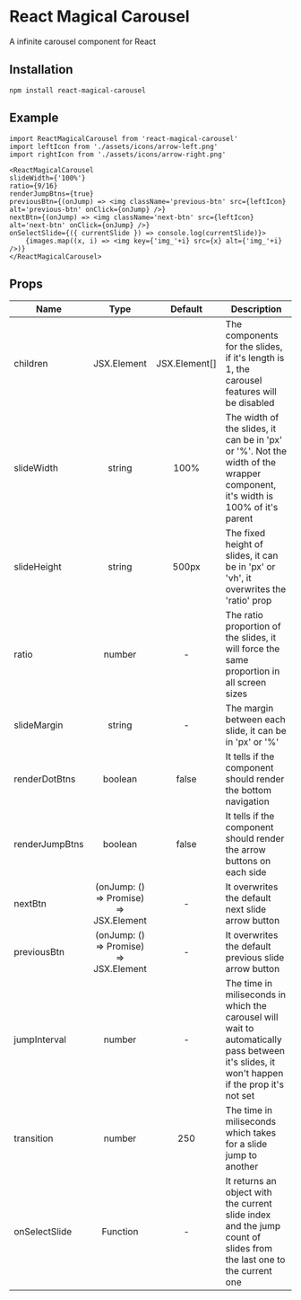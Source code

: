 # React Magical Carousel

A infinite carousel component for React

## Installation

```
npm install react-magical-carousel
```

## Example

```tsx
import ReactMagicalCarousel from 'react-magical-carousel'
import leftIcon from './assets/icons/arrow-left.png'
import rightIcon from './assets/icons/arrow-right.png'

<ReactMagicalCarousel
slideWidth={'100%'}
ratio={9/16}
renderJumpBtns={true}
previousBtn={(onJump) => <img className='previous-btn' src={leftIcon} alt='previous-btn' onClick={onJump} />}
nextBtn={(onJump) => <img className='next-btn' src={leftIcon} alt='next-btn' onClick={onJump} />}
onSelectSlide={({ currentSlide }) => console.log(currentSlide)}>
    {images.map((x, i) => <img key={'img_'+i} src={x} alt={'img_'+i} />)}
</ReactMagicalCarousel>
```

## Props

| Name         | Type      | Default | Description
| ------------- |:---------:| :-----:|-------------
| children | JSX.Element | JSX.Element[] | The components for the slides, if it's length is 1, the carousel features will be disabled
| slideWidth | string | 100% | The width of the slides, it can be in 'px' or '%'. Not the width of the wrapper component, it's width is 100% of it's parent
| slideHeight | string | 500px | The fixed height of slides, it can be in 'px' or 'vh', it overwrites the 'ratio' prop
| ratio | number | - | The ratio proportion of the slides, it will force the same proportion in all screen sizes
| slideMargin | string | - | The margin between each slide, it can be in 'px' or '%'
| renderDotBtns | boolean | false | It tells if the component should render the bottom navigation
| renderJumpBtns | boolean | false | It tells if the component should render the arrow buttons on each side
| nextBtn | (onJump: () => Promise<void>) => JSX.Element | - | It overwrites the default next slide arrow button
| previousBtn | (onJump: () => Promise<void>) => JSX.Element | - | It overwrites the default previous slide arrow button
| jumpInterval | number | - | The time in miliseconds in which the carousel will wait to  automatically pass between it's slides, it won't happen if the prop it's not set
| transition | number | 250 | The time in miliseconds which takes for a slide jump to another
| onSelectSlide | Function | - | It returns an object with the current slide index and the jump count of slides from the last one to the current one